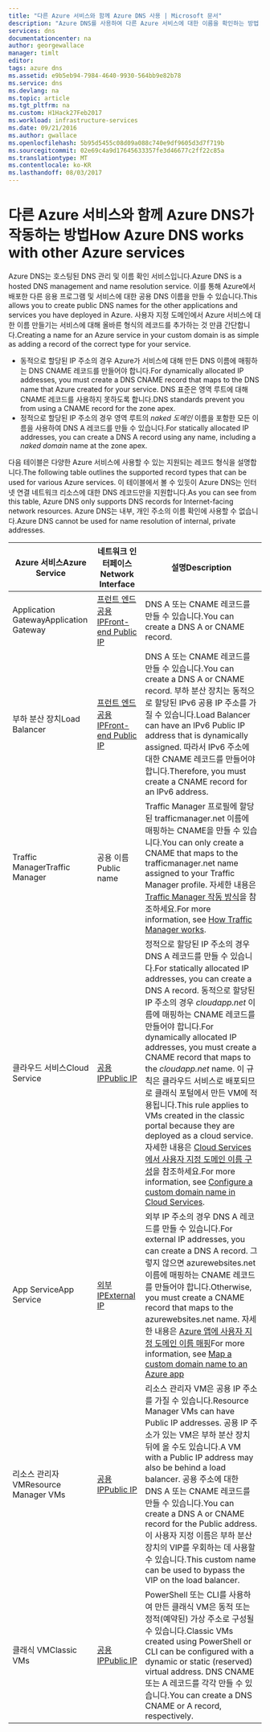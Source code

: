 ```yaml
---
title: "다른 Azure 서비스와 함께 Azure DNS 사용 | Microsoft 문서"
description: "Azure DNS를 사용하여 다른 Azure 서비스에 대한 이름을 확인하는 방법 이해"
services: dns
documentationcenter: na
author: georgewallace
manager: timlt
editor: 
tags: azure dns
ms.assetid: e9b5eb94-7984-4640-9930-564bb9e82b78
ms.service: dns
ms.devlang: na
ms.topic: article
ms.tgt_pltfrm: na
ms.custom: H1Hack27Feb2017
ms.workload: infrastructure-services
ms.date: 09/21/2016
ms.author: gwallace
ms.openlocfilehash: 5b95d5455c08d09a088c740e9df9605d3d7f719b
ms.sourcegitcommit: 02e69c4a9d17645633357fe3d46677c2ff22c85a
ms.translationtype: MT
ms.contentlocale: ko-KR
ms.lasthandoff: 08/03/2017
---
```

# <a name="how-azure-dns-works-with-other-azure-services"></a><span data-ttu-id="89a97-103">다른 Azure 서비스와 함께 Azure DNS가 작동하는 방법</span><span class="sxs-lookup"><span data-stu-id="89a97-103">How Azure DNS works with other Azure services</span></span>

<span data-ttu-id="89a97-104">Azure DNS는 호스팅된 DNS 관리 및 이름 확인 서비스입니다.</span><span class="sxs-lookup"><span data-stu-id="89a97-104">Azure DNS is a hosted DNS management and name resolution service.</span></span> <span data-ttu-id="89a97-105">이를 통해 Azure에서 배포한 다른 응용 프로그램 및 서비스에 대한 공용 DNS 이름을 만들 수 있습니다.</span><span class="sxs-lookup"><span data-stu-id="89a97-105">This allows you to create public DNS names for the other applications and services you have deployed in Azure.</span></span> <span data-ttu-id="89a97-106">사용자 지정 도메인에서 Azure 서비스에 대한 이름 만들기는 서비스에 대해 올바른 형식의 레코드를 추가하는 것 만큼 간단합니다.</span><span class="sxs-lookup"><span data-stu-id="89a97-106">Creating a name for an Azure service in your custom domain is as simple as adding a record of the correct type for your service.</span></span>

* <span data-ttu-id="89a97-107">동적으로 할당된 IP 주소의 경우 Azure가 서비스에 대해 만든 DNS 이름에 매핑하는 DNS CNAME 레코드를 만들어야 합니다.</span><span class="sxs-lookup"><span data-stu-id="89a97-107">For dynamically allocated IP addresses, you must create a DNS CNAME record that maps to the DNS name that Azure created for your service.</span></span> <span data-ttu-id="89a97-108">DNS 표준은 영역 루트에 대해 CNAME 레코드를 사용하지 못하도록 합니다.</span><span class="sxs-lookup"><span data-stu-id="89a97-108">DNS standards prevent you from using a CNAME record for the zone apex.</span></span>
* <span data-ttu-id="89a97-109">정적으로 할당된 IP 주소의 경우 영역 루트의 *naked 도메인* 이름을 포함한 모든 이름을 사용하여 DNS A 레코드를 만들 수 있습니다.</span><span class="sxs-lookup"><span data-stu-id="89a97-109">For statically allocated IP addresses, you can create a DNS A record using any name, including a *naked domain* name at the zone apex.</span></span>

<span data-ttu-id="89a97-110">다음 테이블은 다양한 Azure 서비스에 사용할 수 있는 지원되는 레코드 형식을 설명합니다.</span><span class="sxs-lookup"><span data-stu-id="89a97-110">The following table outlines the supported record types that can be used for various Azure services.</span></span> <span data-ttu-id="89a97-111">이 테이블에서 볼 수 있듯이 Azure DNS는 인터넷 연결 네트워크 리소스에 대한 DNS 레코드만을 지원합니다.</span><span class="sxs-lookup"><span data-stu-id="89a97-111">As you can see from this table, Azure DNS only supports DNS records for Internet-facing network resources.</span></span> <span data-ttu-id="89a97-112">Azure DNS는 내부, 개인 주소의 이름 확인에 사용할 수 없습니다.</span><span class="sxs-lookup"><span data-stu-id="89a97-112">Azure DNS cannot be used for name resolution of internal, private addresses.</span></span>

| <span data-ttu-id="89a97-113">Azure 서비스</span><span class="sxs-lookup"><span data-stu-id="89a97-113">Azure Service</span></span> | <span data-ttu-id="89a97-114">네트워크 인터페이스</span><span class="sxs-lookup"><span data-stu-id="89a97-114">Network Interface</span></span> | <span data-ttu-id="89a97-115">설명</span><span class="sxs-lookup"><span data-stu-id="89a97-115">Description</span></span> |
| --- | --- | --- |
| <span data-ttu-id="89a97-116">Application Gateway</span><span class="sxs-lookup"><span data-stu-id="89a97-116">Application Gateway</span></span> |[<span data-ttu-id="89a97-117">프런트 엔드 공용 IP</span><span class="sxs-lookup"><span data-stu-id="89a97-117">Front-end Public IP</span></span>](dns-custom-domain.md#public-ip-address) |<span data-ttu-id="89a97-118">DNS A 또는 CNAME 레코드를 만들 수 있습니다.</span><span class="sxs-lookup"><span data-stu-id="89a97-118">You can create a DNS A or CNAME record.</span></span> |
| <span data-ttu-id="89a97-119">부하 분산 장치</span><span class="sxs-lookup"><span data-stu-id="89a97-119">Load Balancer</span></span> |[<span data-ttu-id="89a97-120">프런트 엔드 공용 IP</span><span class="sxs-lookup"><span data-stu-id="89a97-120">Front-end Public IP</span></span>](dns-custom-domain.md#public-ip-address)  |<span data-ttu-id="89a97-121">DNS A 또는 CNAME 레코드를 만들 수 있습니다.</span><span class="sxs-lookup"><span data-stu-id="89a97-121">You can create a DNS A or CNAME record.</span></span> <span data-ttu-id="89a97-122">부하 분산 장치는 동적으로 할당된 IPv6 공용 IP 주소를 가질 수 있습니다.</span><span class="sxs-lookup"><span data-stu-id="89a97-122">Load Balancer can have an IPv6 Public IP address that is dynamically assigned.</span></span> <span data-ttu-id="89a97-123">따라서 IPv6 주소에 대한 CNAME 레코드를 만들어야 합니다.</span><span class="sxs-lookup"><span data-stu-id="89a97-123">Therefore, you must create a CNAME record for an IPv6 address.</span></span> |
| <span data-ttu-id="89a97-124">Traffic Manager</span><span class="sxs-lookup"><span data-stu-id="89a97-124">Traffic Manager</span></span> |<span data-ttu-id="89a97-125">공용 이름</span><span class="sxs-lookup"><span data-stu-id="89a97-125">Public name</span></span> |<span data-ttu-id="89a97-126">Traffic Manager 프로필에 할당된 trafficmanager.net 이름에 매핑하는 CNAME을 만들 수 있습니다.</span><span class="sxs-lookup"><span data-stu-id="89a97-126">You can only create a CNAME that maps to the trafficmanager.net name assigned to your Traffic Manager profile.</span></span> <span data-ttu-id="89a97-127">자세한 내용은 [Traffic Manager 작동 방식](../traffic-manager/traffic-manager-overview.md#traffic-manager-example)을 참조하세요.</span><span class="sxs-lookup"><span data-stu-id="89a97-127">For more information, see [How Traffic Manager works](../traffic-manager/traffic-manager-overview.md#traffic-manager-example).</span></span> |
| <span data-ttu-id="89a97-128">클라우드 서비스</span><span class="sxs-lookup"><span data-stu-id="89a97-128">Cloud Service</span></span> |[<span data-ttu-id="89a97-129">공용 IP</span><span class="sxs-lookup"><span data-stu-id="89a97-129">Public IP</span></span>](dns-custom-domain.md#public-ip-address) |<span data-ttu-id="89a97-130">정적으로 할당된 IP 주소의 경우 DNS A 레코드를 만들 수 있습니다.</span><span class="sxs-lookup"><span data-stu-id="89a97-130">For statically allocated IP addresses, you can create a DNS A record.</span></span> <span data-ttu-id="89a97-131">동적으로 할당된 IP 주소의 경우 *cloudapp.net* 이름에 매핑하는 CNAME 레코드를 만들어야 합니다.</span><span class="sxs-lookup"><span data-stu-id="89a97-131">For dynamically allocated IP addresses, you must create a CNAME record that maps to the *cloudapp.net* name.</span></span> <span data-ttu-id="89a97-132">이 규칙은 클라우드 서비스로 배포되므로 클래식 포털에서 만든 VM에 적용됩니다.</span><span class="sxs-lookup"><span data-stu-id="89a97-132">This rule applies to VMs created in the classic portal because they are deployed as a cloud service.</span></span> <span data-ttu-id="89a97-133">자세한 내용은 [Cloud Services에서 사용자 지정 도메인 이름 구성](../cloud-services/cloud-services-custom-domain-name-portal.md)을 참조하세요.</span><span class="sxs-lookup"><span data-stu-id="89a97-133">For more information, see [Configure a custom domain name in Cloud Services](../cloud-services/cloud-services-custom-domain-name-portal.md).</span></span> |
| <span data-ttu-id="89a97-134">App Service</span><span class="sxs-lookup"><span data-stu-id="89a97-134">App Service</span></span> | [<span data-ttu-id="89a97-135">외부 IP</span><span class="sxs-lookup"><span data-stu-id="89a97-135">External IP</span></span>](dns-custom-domain.md#app-service-web-apps) |<span data-ttu-id="89a97-136">외부 IP 주소의 경우 DNS A 레코드를 만들 수 있습니다.</span><span class="sxs-lookup"><span data-stu-id="89a97-136">For external IP addresses, you can create a DNS A record.</span></span> <span data-ttu-id="89a97-137">그렇지 않으면 azurewebsites.net 이름에 매핑하는 CNAME 레코드를 만들어야 합니다.</span><span class="sxs-lookup"><span data-stu-id="89a97-137">Otherwise, you must create a CNAME record that maps to the azurewebsites.net name.</span></span> <span data-ttu-id="89a97-138">자세한 내용은 [Azure 앱에 사용자 지정 도메인 이름 매핑](../app-service-web/web-sites-custom-domain-name.md)</span><span class="sxs-lookup"><span data-stu-id="89a97-138">For more information, see [Map a custom domain name to an Azure app](../app-service-web/web-sites-custom-domain-name.md)</span></span> |
| <span data-ttu-id="89a97-139">리소스 관리자 VM</span><span class="sxs-lookup"><span data-stu-id="89a97-139">Resource Manager VMs</span></span> |[<span data-ttu-id="89a97-140">공용 IP</span><span class="sxs-lookup"><span data-stu-id="89a97-140">Public IP</span></span>](dns-custom-domain.md#public-ip-address) |<span data-ttu-id="89a97-141">리소스 관리자 VM은 공용 IP 주소를 가질 수 있습니다.</span><span class="sxs-lookup"><span data-stu-id="89a97-141">Resource Manager VMs can have Public IP addresses.</span></span> <span data-ttu-id="89a97-142">공용 IP 주소가 있는 VM은 부하 분산 장치 뒤에 올 수도 있습니다.</span><span class="sxs-lookup"><span data-stu-id="89a97-142">A VM with a Public IP address may also be behind a load balancer.</span></span> <span data-ttu-id="89a97-143">공용 주소에 대한 DNS A 또는 CNAME 레코드를 만들 수 있습니다.</span><span class="sxs-lookup"><span data-stu-id="89a97-143">You can create a DNS A or CNAME record for the Public address.</span></span> <span data-ttu-id="89a97-144">이 사용자 지정 이름은 부하 분산 장치의 VIP를 우회하는 데 사용할 수 있습니다.</span><span class="sxs-lookup"><span data-stu-id="89a97-144">This custom name can be used to bypass the VIP on the load balancer.</span></span> |
| <span data-ttu-id="89a97-145">클래식 VM</span><span class="sxs-lookup"><span data-stu-id="89a97-145">Classic VMs</span></span> |[<span data-ttu-id="89a97-146">공용 IP</span><span class="sxs-lookup"><span data-stu-id="89a97-146">Public IP</span></span>](dns-custom-domain.md#public-ip-address) |<span data-ttu-id="89a97-147">PowerShell 또는 CLI를 사용하여 만든 클래식 VM은 동적 또는 정적(예약된) 가상 주소로 구성될 수 있습니다.</span><span class="sxs-lookup"><span data-stu-id="89a97-147">Classic VMs created using PowerShell or CLI can be configured with a dynamic or static (reserved) virtual address.</span></span> <span data-ttu-id="89a97-148">DNS CNAME 또는 A 레코드를 각각 만들 수 있습니다.</span><span class="sxs-lookup"><span data-stu-id="89a97-148">You can create a DNS CNAME or A record, respectively.</span></span> |
